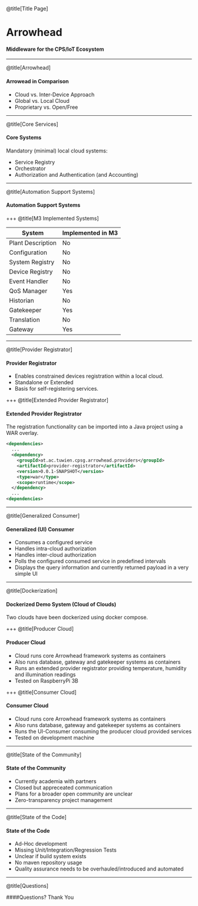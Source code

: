 @title[Title Page]

# Arrowhead
#### Middleware for the CPS/IoT Ecosystem

---

@title[Arrowhead]

#### Arrowead in Comparison

<ul>
  <li class="fragment">Cloud vs. Inter-Device Approach</li>
  <li class="fragment">Global vs. Local Cloud</li>
  <li class="fragment">Proprietary vs. Open/Free</li>
</ul>

---

@title[Core Services]

#### Core Systems

Mandatory (minimal) local cloud systems:

<ul>
  <li class="fragment">Service Registry</li>
  <li class="fragment">Orchestrator</li>
  <li class="fragment">Authorization and Authentication (and Accounting)</li>
</ul>

---
@title[Automation Support Systems]

#### Automation Support Systems

+++
@title[M3 Implemented Systems]

| System |Implemented in M3|
|--------|-------------------|
| Plant Description | No |
| Configuration | No |
| System Registry | No |
| Device Registry | No |
| Event Handler | No |
| QoS Manager | Yes |
| Historian | No |
| Gatekeeper | Yes |
| Translation | No |
| Gateway | Yes |

---

@title[Provider Registrator]

#### Provider Registrator

<ul>
  <li>Enables constrained devices registration within a local cloud.</li>
  <li>Standalone or Extended</li>
  <li>Basis for self-registering services.</li>
</ul>
+++
@title[Extended Provider Registrator]

#### Extended Provider Registrator

The registration functionality can be imported into a Java project using a WAR overlay.

```xml
<dependencies>
  ...
  <dependency>
    <groupId>at.ac.tuwien.cpsg.arrowhead.providers</groupId>
    <artifactId>provider-registrator</artifactId>
    <version>0.0.1-SNAPSHOT</version>
    <type>war</type>
    <scope>runtime</scope>
  </dependency>
  ...
<dependencies>
```

---

@title[Generalized Consumer]

#### Generalized (UI) Consumer

- Consumes a configured service
- Handles intra-cloud authorization
- Handles inter-cloud authorization
- Polls the configured consumed service in predefined intervals
- Displays the query information and currently returned payload in a very simple UI

---

@title[Dockerization]

#### Dockerized Demo System (Cloud of Clouds)

Two clouds have been dockerized using docker compose.

+++
@title[Producer Cloud]

#### Producer Cloud

- Cloud runs core Arrowhead framework systems as containers
- Also runs database, gateway and gatekeeper systems as containers
- Runs an extended provider registrator providing temperature, humidity and illumination readings
- Tested on RaspberryPi 3B

+++
@title[Consumer Cloud]

#### Consumer Cloud

- Cloud runs core Arrowhead framework systems as containers
- Also runs database, gateway and gatekeeper systems as containers
- Runs the UI-Consumer consuming the producer cloud provided services
- Tested on development machine

---

@title[State of the Community]

#### State of the Community

- Currently academia with partners
- Closed but appreceated communication
- Plans for a broader open community are unclear
- Zero-transparency project management

---

@title[State of the Code]

#### State of the Code

- Ad-Hoc development
- Missing Unit/Integration/Regression Tests
- Unclear if build system exists
- No maven repository usage
- Quality assurance needs to be overhauled/introduced and automated

---

@title[Questions]

####Questions?
<span class="fragment">Thank You</span>
